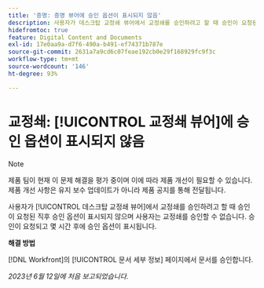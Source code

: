 ```yaml
---
title: '증명: 증명 뷰어에 승인 옵션이 표시되지 않음'
description: 사용자가 데스크탑 교정쇄 뷰어에서 교정쇄를 승인하려고 할 때 승인이 요청된 직후 승인 옵션이 표시되지 않으며 사용자는 교정쇄를 승인할 수 없습니다. 승인이 요청되고 몇 시간 후에 승인 옵션이 표시됩니다.
hidefromtoc: true
feature: Digital Content and Documents
exl-id: 17e0aa9a-d7f6-490a-b491-ef74371b787e
source-git-commit: 2631a7a9cd6c07feae192cb0e29f168929fc9f3c
workflow-type: tm+mt
source-wordcount: '146'
ht-degree: 93%

---
```


# 교정쇄: [!UICONTROL 교정쇄 뷰어]에 승인 옵션이 표시되지 않음

>[!NOTE]
>
>제품 팀이 현재 이 문제 해결을 평가 중이며 이에 따라 제품 개선이 필요할 수 있습니다. 제품 개선 사항은 유지 보수 업데이트가 아니라 제품 공지를 통해 전달됩니다.

사용자가 [!UICONTROL 데스크탑 교정쇄 뷰어]에서 교정쇄를 승인하려고 할 때 승인이 요청된 직후 승인 옵션이 표시되지 않으며 사용자는 교정쇄를 승인할 수 없습니다. 승인이 요청되고 몇 시간 후에 승인 옵션이 표시됩니다.

**해결 방법**

[!DNL Workfront]의 [!UICONTROL 문서 세부 정보] 페이지에서 문서를 승인합니다.

_2023년 6월 12일에 처음 보고되었습니다._
